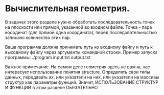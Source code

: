 # Вычислительная геометрия.

В задачах этого раздела нужно обработать последовательность точек на плоскости или прямой, указанной во входном файле. 
Точка - пара координат (для прямой одна координата), перед последовательностью записано количество этих пар.

Ваша программа должна принимать путь ко входному файлу и путь к выходному файлу через аргументы командной строки. Пример запуска программы:
./program input.txt output.txt

Важное примечание. На самом деле геометрия здесь не важна, нас интересует использование понятия structure. 
Определять свои типы данных, передавать их, или указатели на них, или указатели на массивы структур как параметры функций. 
Значит, ИСПОЛЬЗОВАНИЕ СТРУКТУР И ФУНКЦИЙ в этом разделе ОБЯЗАТЕЛЬНО